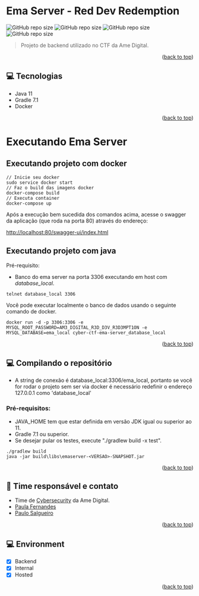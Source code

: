 # Ema Server - Red Dev Redemption
![GitHub repo size](https://img.shields.io/static/v1?label=RedTeam&message=CTF&color=red)
![GitHub repo size](https://img.shields.io/badge/Tech-Docker-green)
![GitHub repo size](https://img.shields.io/badge/Tech-Java-green)
![GitHub repo size](https://img.shields.io/badge/Tech-Gradle-green)

> Projeto de backend utilizado no CTF da Ame Digital.


<p align="right">(<a href="#top">back to top</a>)</p>

## 💻 Tecnologias

* Java 11
* Gradle 7.1
* Docker

<p align="right">(<a href="#top">back to top</a>)</p>

# Executando Ema Server

## Executando projeto com docker

```shell
// Inicie seu docker
sudo service docker start
// Faz o build das imagens docker
docker-compose build
// Executa container
docker-compose up 
```

Após a execução bem sucedida dos comandos acima, acesse o swagger da aplicação (que roda na porta 80) através do endereço:

[http://localhost:80/swagger-ui/index.html](http://localhost:80/swagger-ui/index.html)

## Executando projeto com java

Pré-requisito:
- Banco do ema server na porta 3306 executando em host com *database_local*.

```
telnet database_local 3306
```

Você pode executar localmente o banco de dados usando o seguinte comando de docker.
```
docker run -d -p 3306:3306 -e MYSQL_ROOT_PASSWORD=AM3_DIGITAL_R3D_D3V_R3D3MPT1ON -e MYSQL_DATABASE=ema_local cyber-ctf-ema-server_database_local
```

<p align="right">(<a href="#top">back to top</a>)</p>

## 💻 Compilando o repositório

* A string de conexão é database_local:3306/ema_local, portanto se você for rodar o projeto sem ser via docker é necessário redefinir o endereço 127.0.0.1 como 'database_local'

### Pré-requisitos:

* JAVA_HOME tem que estar definida em versão JDK igual ou superior ao 11.
* Gradle 7.1 ou superior.
* Se desejar pular os testes, execute "./gradlew build -x test".

```shell
./gradlew build 
java -jar build\libs\emaserver-<VERSAO>-SNAPSHOT.jar
```

<p align="right">(<a href="#top">back to top</a>)</p>

## 🤝 Time responsável e contato<br>

- Time de [Cybersecurity](mailto:security@amedigital.com) da Ame Digital.
- [Paula Fernandes](mailto:paula.fernandes@amedigital.com)
- [Paulo Salgueiro](mailto:paulo.salgueiro@amedigital.com)

<p align="right">(<a href="#top">back to top</a>)</p>

## 💻 Environment
- [x] Backend
- [x] Internal
- [x] Hosted

<p align="right">(<a href="#top">back to top</a>)</p>

